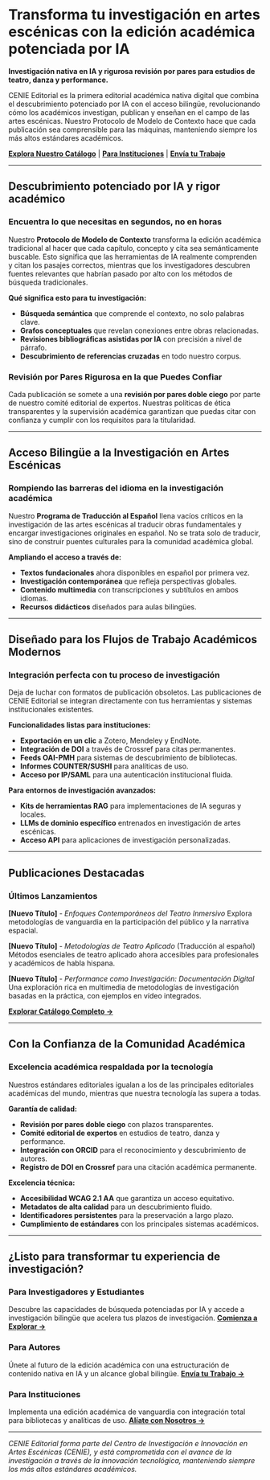 # Transforma tu investigación en artes escénicas con la edición académica potenciada por IA

**Investigación nativa en IA y rigurosa revisión por pares para estudios de teatro, danza y performance.**

CENIE Editorial es la primera editorial académica nativa digital que combina el descubrimiento potenciado por IA con el acceso bilingüe, revolucionando cómo los académicos investigan, publican y enseñan en el campo de las artes escénicas. Nuestro Protocolo de Modelo de Contexto hace que cada publicación sea comprensible para las máquinas, manteniendo siempre los más altos estándares académicos.

[**Explora Nuestro Catálogo**](#browse-catalog) | [**Para Instituciones**](#for-librarians) | [**Envía tu Trabajo**](#for-authors)

---

## Descubrimiento potenciado por IA y rigor académico

### Encuentra lo que necesitas en segundos, no en horas

Nuestro **Protocolo de Modelo de Contexto** transforma la edición académica tradicional al hacer que cada capítulo, concepto y cita sea semánticamente buscable. Esto significa que las herramientas de IA realmente comprenden y citan los pasajes correctos, mientras que los investigadores descubren fuentes relevantes que habrían pasado por alto con los métodos de búsqueda tradicionales.

**Qué significa esto para tu investigación:**

- **Búsqueda semántica** que comprende el contexto, no solo palabras clave.
- **Grafos conceptuales** que revelan conexiones entre obras relacionadas.
- **Revisiones bibliográficas asistidas por IA** con precisión a nivel de párrafo.
- **Descubrimiento de referencias cruzadas** en todo nuestro corpus.

### Revisión por Pares Rigurosa en la que Puedes Confiar

Cada publicación se somete a una **revisión por pares doble ciego** por parte de nuestro comité editorial de expertos. Nuestras políticas de ética transparentes y la supervisión académica garantizan que puedas citar con confianza y cumplir con los requisitos para la titularidad.

---

## Acceso Bilingüe a la Investigación en Artes Escénicas

### Rompiendo las barreras del idioma en la investigación académica

Nuestro **Programa de Traducción al Español** llena vacíos críticos en la investigación de las artes escénicas al traducir obras fundamentales y encargar investigaciones originales en español. No se trata solo de traducir, sino de construir puentes culturales para la comunidad académica global.

**Ampliando el acceso a través de:**

- **Textos fundacionales** ahora disponibles en español por primera vez.
- **Investigación contemporánea** que refleja perspectivas globales.
- **Contenido multimedia** con transcripciones y subtítulos en ambos idiomas.
- **Recursos didácticos** diseñados para aulas bilingües.

---

## Diseñado para los Flujos de Trabajo Académicos Modernos

### Integración perfecta con tu proceso de investigación

Deja de luchar con formatos de publicación obsoletos. Las publicaciones de CENIE Editorial se integran directamente con tus herramientas y sistemas institucionales existentes.

**Funcionalidades listas para instituciones:**

- **Exportación en un clic** a Zotero, Mendeley y EndNote.
- **Integración de DOI** a través de Crossref para citas permanentes.
- **Feeds OAI-PMH** para sistemas de descubrimiento de bibliotecas.
- **Informes COUNTER/SUSHI** para analíticas de uso.
- **Acceso por IP/SAML** para una autenticación institucional fluida.

**Para entornos de investigación avanzados:**

- **Kits de herramientas RAG** para implementaciones de IA seguras y locales.
- **LLMs de dominio específico** entrenados en investigación de artes escénicas.
- **Acceso API** para aplicaciones de investigación personalizadas.

---

## Publicaciones Destacadas

### Últimos Lanzamientos

**[Nuevo Título]** - *Enfoques Contemporáneos del Teatro Inmersivo*
Explora metodologías de vanguardia en la participación del público y la narrativa espacial.

**[Nuevo Título]** - *Metodologías de Teatro Aplicado* (Traducción al español)
Métodos esenciales de teatro aplicado ahora accesibles para profesionales y académicos de habla hispana.

**[Nuevo Título]** - *Performance como Investigación: Documentación Digital*
Una exploración rica en multimedia de metodologías de investigación basadas en la práctica, con ejemplos en vídeo integrados.

[**Explorar Catálogo Completo →**](#browse-catalog)

---

## Con la Confianza de la Comunidad Académica

### Excelencia académica respaldada por la tecnología

Nuestros estándares editoriales igualan a los de las principales editoriales académicas del mundo, mientras que nuestra tecnología las supera a todas.

**Garantía de calidad:**

- **Revisión por pares doble ciego** con plazos transparentes.
- **Comité editorial de expertos** en estudios de teatro, danza y performance.
- **Integración con ORCID** para el reconocimiento y descubrimiento de autores.
- **Registro de DOI en Crossref** para una citación académica permanente.

**Excelencia técnica:**

- **Accesibilidad WCAG 2.1 AA** que garantiza un acceso equitativo.
- **Metadatos de alta calidad** para un descubrimiento fluido.
- **Identificadores persistentes** para la preservación a largo plazo.
- **Cumplimiento de estándares** con los principales sistemas académicos.

---

## ¿Listo para transformar tu experiencia de investigación?

### Para Investigadores y Estudiantes

Descubre las capacidades de búsqueda potenciadas por IA y accede a investigación bilingüe que acelera tus plazos de investigación.
[**Comienza a Explorar →**](#browse-catalog)

### Para Autores

Únete al futuro de la edición académica con una estructuración de contenido nativa en IA y un alcance global bilingüe.
[**Envía tu Trabajo →**](#for-authors)

### Para Instituciones

Implementa una edición académica de vanguardia con integración total para bibliotecas y analíticas de uso.
[**Alíate con Nosotros →**](#for-librarians)

---

*CENIE Editorial forma parte del Centro de Investigación e Innovación en Artes Escénicas (CENIE), y está comprometida con el avance de la investigación a través de la innovación tecnológica, manteniendo siempre los más altos estándares académicos.*

